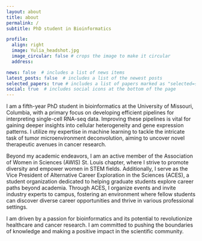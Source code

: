 ```yaml
---
layout: about
title: about
permalink: /
subtitle: PhD student in Bioinformatics

profile:
  align: right
  image: Yulia_headshot.jpg
  image_circular: false # crops the image to make it circular
  address: 

news: false  # includes a list of news items
latest_posts: false  # includes a list of the newest posts
selected_papers: true # includes a list of papers marked as "selected={true}"
social: true  # includes social icons at the bottom of the page
---
```


I am a fifth-year PhD student in bioinformatics at the University of Missouri, Columbia, with a primary focus on developing efficient pipelines for interpreting single-cell RNA-seq data. Improving these pipelines is vital for gaining deeper insights into cellular heterogeneity and gene expression patterns. I utilize my expertise in machine learning to tackle the intricate task of tumor microenvironment deconvolution, aiming to uncover novel therapeutic avenues in cancer research.

Beyond my academic endeavors, I am an active member of the Association of Women in Sciences (AWIS) St. Louis chapter, where I strive to promote diversity and empower women in STEM fields. Additionally, I serve as the Vice President of Alternative Career Exploration in the Sciences (ACES), a student organization dedicated to helping graduate students explore career paths beyond academia. Through ACES, I organize events and invite industry experts to campus, fostering an environment where fellow students can discover diverse career opportunities and thrive in various professional settings.

I am driven by a passion for bioinformatics and its potential to revolutionize healthcare and cancer research. I am committed to pushing the boundaries of knowledge and making a positive impact in the scientific community. 
